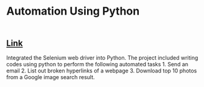 # Automation Using Python 
<h2><br><a href="https://youtu.be/fG_Ry6i5PbU">Link</a></h2>
Integrated the Selenium web driver into Python. 
The project included writing codes using python to perform the following automated tasks
1. Send an email
2. List out broken hyperlinks of a webpage
3. Download top 10 photos from a Google image search result.
